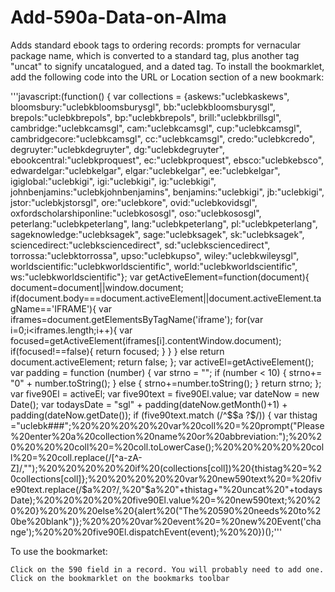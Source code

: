 # Add-590a-Data-on-Alma
Adds standard ebook tags to ordering records: prompts for vernacular package name, which is converted to a standard tag, plus another tag "uncat" to signify uncatalogued, and a dated tag. To install the bookmarklet, add the following code into the URL or Location section of a new bookmark:

'''javascript:(function() {   var collections = {askews:"uclebkaskews", bloomsbury:"uclebkbloomsburysgl", bb:"uclebkbloomsburysgl", brepols:"uclebkbrepols", bp:"uclebkbrepols", brill:"uclebkbrillsgl", cambridge:"uclebkcamsgl", cam:"uclebkcamsgl", cup:"uclebkcamsgl", cambridgecore:"uclebkcamsgl", cc:"uclebkcamsgl", credo:"uclebkcredo", degruyter:"uclebkdegruyter", dg:"uclebkdegruyter", ebookcentral:"uclebkproquest", ec:"uclebkproquest", ebsco:"uclebkebsco", edwardelgar:"uclebkelgar", elgar:"uclebkelgar", ee:"uclebkelgar", igiglobal:"uclebkigi", igi:"uclebkigi", ig:"uclebkigi", johnbenjamins:"uclebkjohnbenjamins", benjamins:"uclebkigi", jb:"uclebkigi", jstor:"uclebkjstorsgl", ore:"uclebkore", ovid:"uclebkovidsgl", oxfordscholarshiponline:"uclebkososgl", oso:"uclebkososgl", peterlang:"uclebkpeterlang", lang:"uclebkpeterlang", pl:"uclebkpeterlang", sageknowledge:"uclebksagek", sage:"uclebksagek", sk:"uclebksagek", sciencedirect:"uclebksciencedirect", sd:"uclebksciencedirect", torrossa:"uclebktorrossa", upso:"uclebkupso", wiley:"uclebkwileysgl", worldscientific:"uclebkworldscientific", world:"uclebkworldscientific", ws:"uclebkworldscientific"};   var getActiveElement=function(document){     document=document||window.document;     if(document.body===document.activeElement||document.activeElement.tagName=='IFRAME'){       var iframes=document.getElementsByTagName('iframe');       for(var i=0;i<iframes.length;i++){         var focused=getActiveElement(iframes[i].contentWindow.document);         if(focused!==false){           return focused;         }       }     }     else return document.activeElement;     return false;   };    var activeEl=getActiveElement();    var padding = function (number) {     var strno = "";     if (number < 10) {       strno+= "0" + number.toString();     }     else {       strno+=number.toString();     }     return strno;   };    var five90El = activeEl;   var five90text = five90El.value;   var dateNow = new Date();   var todaysDate = "sgl" + padding(dateNow.getMonth()+1) + padding(dateNow.getDate());   if (five90text.match (/^\$\$a ?$/)) {     var thistag ="uclebk###";%20%20%20%20%20var%20coll%20=%20prompt("Please%20enter%20a%20collection%20name%20or%20abbreviation:");%20%20%20%20%20coll%20=%20coll.toLowerCase();%20%20%20%20%20coll%20=%20coll.replace(/[^a-zA-Z]/,"");%20%20%20%20%20if%20(collections[coll])%20{thistag%20=%20collections[coll]};%20%20%20%20%20var%20new590text%20=%20five90text.replace(/\$a%20?/,%20"$a%20"+thistag+"%20uncat%20"+todaysDate);%20%20%20%20%20five90El.value%20=%20new590text;%20%20%20}%20%20%20else%20{alert%20("The%20590%20needs%20to%20be%20blank")};%20%20%20var%20event%20=%20new%20Event('change');%20%20%20five90El.dispatchEvent(event);%20%20})();'''

To use the bookmarket:

    Click on the 590 field in a record. You will probably need to add one.
    Click on the bookmarklet on the bookmarks toolbar
